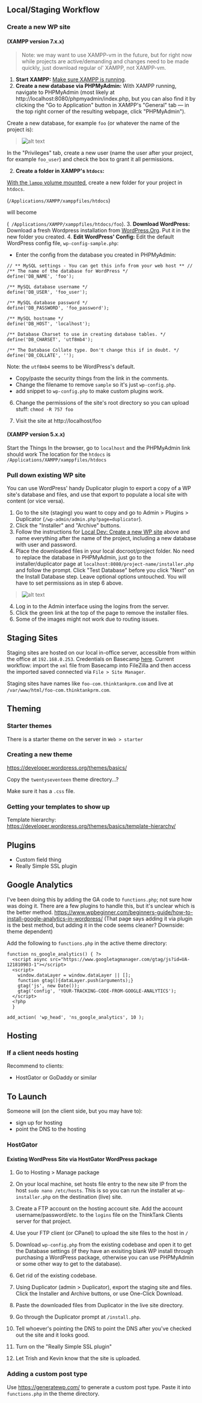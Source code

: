 ## Local/Staging Workflow

### Create a new WP site

#### (XAMPP version 7.x.x)

> Note: we may want to use XAMPP-vm in the future, but for right now while projects are active/demanding and changes need to be made quickly, just download regular ol' XAMPP, not XAMPP-vm.

1. **Start XAMPP:** [Make sure XAMPP is running](stack.md?id=xampp).
1. **Create a new database via PHPMyAdmin:** With XAMPP running, navigate to PHPMyAdmin (most likely at  http://localhost:8080/phpmyadmin/index.php, but you can also find it by clicking the "Go to Application" button in XAMPP's "General" tab — in the top right corner of the resulting webpage, click "PHPMyAdmin").

  Create a new database, for example `foo` (or whatever the name of the project is):

  > ![alt text](images/wordpress/phpmyadmin-createdb.png)

  In the "Privileges" tab, create a new user (name the user after your project, for example `foo_user`) and check the box to grant it all permissions.

2. **Create a folder in XAMPP's `htdocs`:**

  [With the `lampp` volume mounted](stack.md?id=mount-lampp-volume), create a new folder for your project in `htdocs`.

  (`/Applications/XAMPP/xamppfiles/htdocs`)

  will become

  (` /Applications/XAMPP/xamppfiles/htdocs/foo`).
3. **Download WordPress:** Download a fresh Wordpress installation from [WordPress.Org](https://wordpress.org/download/). Put it in the new folder you created.
4. **Edit WordPress' Config:** Edit the default WordPress config file, `wp-config-sample.php`:
  - Enter the config from the database you created in PHPMyAdmin:

  ```
  // ** MySQL settings - You can get this info from your web host ** //
  /** The name of the database for WordPress */
  define('DB_NAME', 'foo');

  /** MySQL database username */
  define('DB_USER', 'foo_user');

  /** MySQL database password */
  define('DB_PASSWORD', 'foo_password');

  /** MySQL hostname */
  define('DB_HOST', 'localhost');

  /** Database Charset to use in creating database tables. */
  define('DB_CHARSET', 'utf8mb4');

  /** The Database Collate type. Don't change this if in doubt. */
  define('DB_COLLATE', '');
  ```
  Note: the `utf8mb4` seems to be WordPress's default.

  - Copy/paste the security things from the link in the comments.
  - Change the filename to remove `sample` so it's just `wp-config.php`.
  - add snippet to `wp-config.php` to make custom plugins work.


6. Change the permissions of the site's root directory so you can upload stuff:
`chmod -R 757 foo`

7. Visit the site at http://localhost/foo

#### (XAMPP version 5.x.x)

Start the Things
In the browser, go to `localhost` and the PHPMyAdmin link should work
The location for the `htdocs` is `/Applications/XAMPP/xamppfiles/htdocs`

### Pull down existing WP site

You can use WordPress' handy Duplicator plugin to export a copy of a WP site's database and files, and use that export to populate a local site with content (or vice versa).

1. Go to the site (staging) you want to copy and go to Admin > Plugins > Duplicator (`/wp-admin/admin.php?page=duplicator`).
2. Click the "Installer" and "Archive" buttons.
4. Follow the instructions for [Local Dev: Create a new WP site](http://localhost:3000/#/wordpress?id=local-dev-create-a-new-wp-site) above and name everything after the name of the project, including a new database with user and password.
3. Place the downloaded files in your local docroot/project folder. No need to replace the database in PHPMyAdmin, just go to the installer/duplicator page at `localhost:8080/project-name/installer.php` and follow the prompt. Click "Test Database" before you click "Next" on the Install Database step. Leave optional options untouched. You will have to set permissions as in step 6 above.
> ![alt text](images/wordpress/duplicator2.png)

4. Log in to the Admin interface using the logins from the server.
5. Click the green link at the top of the page to remove the installer files.
6. Some of the images might not work due to routing issues.

## Staging Sites

Staging sites are hosted on our local in-office server, accessible from within the office at `192.168.0.253`. Credentials on Basecamp [here](https://3.basecamp.com/3593713/buckets/1887887/uploads/1543763349). Current workflow: import the `xml` file from Basecamp into FileZilla and then access the imported saved connected via `File > Site Manager`.

Staging sites have names like `foo-com.thinktankprm.com` and live at `/var/www/html/foo-com.thinktankprm.com`.

## Theming

### Starter themes

There is a starter theme on the server in `Web > starter`

### Creating a new theme

https://developer.wordpress.org/themes/basics/

Copy the `twentyseventeen` theme directory...?

Make sure it has a `.css` file.

### Getting your templates to show up

Template hierarchy: https://developer.wordpress.org/themes/basics/template-hierarchy/

## Plugins

- Custom field thing
- Really Simple SSL plugin

## Google Analytics

I've been doing this by adding the GA code to `functions.php`; not sure how was doing it. There are a few plugins to handle this, but it's unclear which is the better method. https://www.wpbeginner.com/beginners-guide/how-to-install-google-analytics-in-wordpress/ (That page says adding it via plugin is the best method, but adding it in the code seems cleaner? Downside: theme dependent)

Add the following to `functions.php` in the active theme directory:

```
function ns_google_analytics() { ?>
  <script async src="https://www.googletagmanager.com/gtag/js?id=UA-121810903-1"></script>
  <script>
    window.dataLayer = window.dataLayer || [];
    function gtag(){dataLayer.push(arguments);}
    gtag('js', new Date());
    gtag('config', 'YOUR-TRACKING-CODE-FROM-GOOGLE-ANALYTICS');
  </script>
  <?php
  }

add_action( 'wp_head', 'ns_google_analytics', 10 );
```

## Hosting

### If a client needs hosting

Recommend to clients:
- HostGator or GoDaddy or similar

## To Launch

Someone will (on the client side, but you may have to):

- sign up for hosting
- point the DNS to the hosting

### HostGator

#### Existing WordPress Site via HostGator WordPress package

1. Go to Hosting > Manage package

1. On your local machine, set hosts file entry to the new site IP from the host `sudo nano /etc/hosts`. This is so you can run the installer at `wp-installer.php` on the destination (live) site.

1. Create a FTP account on the hosting account site. Add the account username/password/etc. to the `logins` file on the ThinkTank Clients server for that project.

1. Use your FTP client (or CPanel) to upload the site files to the host in `/`

1. Download `wp-config.php` from the existing codebase and open it to get the Database settings (if they have an exisiting blank WP install through purchasing a WordPress package, otherwise you can use PHPMyAdmin or some other way to get to the database).

1. Get rid of the existing codebase.

1. Using Duplicator (admin > Duplicator), export the staging site and files. Click the Installer and Archive buttons, or use One-Click Download.

1. Paste the downloaded files from Duplicator in the live site directory.

1. Go through the Duplicator prompt at `/install.php`.

1. Tell whoever's pointing the DNS to point the DNS after you've checked out the site and it looks good.

1. Turn on the "Really Simple SSL plugin"

1. Let Trish and Kevin know that the site is uploaded.

### Adding a custom post type

Use https://generatewp.com/ to generate a custom post type. Paste it into `functions.php` in the theme directory.

